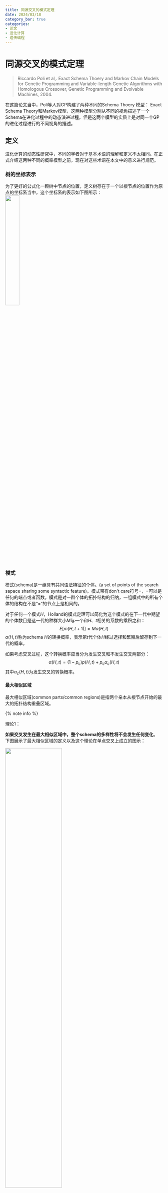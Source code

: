 ```yaml
---
title: 同源交叉的模式定理
date: 2024/03/18
category_bar: true
categories: 
- 论文
- 进化计算
- 遗传编程
---
```


# 同源交叉的模式定理
> Riccardo Poli et al,. Exact Schema Thoery and Markov Chain Models for Genetic Programming and Variable-length Genetic Algorithms with Homologous Crossover, Genetic Programming and Evolvable Machines, 2004.  

在这篇论文当中，Poli等人对GP构建了两种不同的Schema Thoery 模型： Exact Schema Theory和Markov模型，这两种模型分别从不同的视角描述了一个Schema在进化过程中的动态演进过程。但是这两个模型的实质上是对同一个GP的进化过程进行的不同视角的描述。  

## 定义
进化计算的动态性研究中，不同的学者对于基本术语的理解和定义不太相同。在正式介绍这两种不同的概率模型之前，现在对这些术语在本文中的意义进行规范。  

### 树的坐标表示
为了更好的公式化一颗树中节点的位置，定义树存在于一个以根节点的位置作为原点的坐标系当中，这个坐标系的表示如下图所示：  
<img src=https://cdn.jsdelivr.net/gh/l61012345/Pic/img/20240319150651.png width=30%>   

### 模式
模式(schema)是一组具有共同语法特征的个体。(a set of points of the search sapace sharing some syntactic feature)。模式带有don't care符号$=$，$=$可以是任何的端点或者函数。模式是对一群个体的拓扑结构的归纳，一组模式中的所有个体的结构在不是“=”的节点上是相同的。

对于任何一个模式$H$，Holland的模式定理可以简化为这个模式的在下一代中期望的个体数目是这一代的种群大小$M$与一个和$H$、$t$相关的系数的乘积之和：  
$$E[m(H,t+1)]=Mα(H,t) \tag{0-1}$$
$α(H,t)$称为schema $H$的转换概率，表示第$t$代个体$H$经过选择和繁殖后留存到下一代的概率。    

如果考虑交叉过程，这个转换概率应当分为发生交叉和不发生交叉两部分：  
$$α(H,t) = (1-p_c)p(H,t)+p_cα_c(H,t) \tag{0-2}$$
其中$α_c(H,t)$为发生交叉的转换概率。  



#### 最大相似区域
最大相似区域(common parts/common regions)是指两个亲本从根节点开始的最大的拓扑结构重叠区域。

{% note info %}
<p id="理论1"> 理论1：</p>  

**如果交叉发生在最大相似区域中，整个schema的多样性将不会发生任何变化**。  
下图展示了最大相似区域的定义以及这个理论在单点交叉上成立的图示：   
  
<img src=https://cdn.jsdelivr.net/gh/l61012345/Pic/img/20240319115753.png width=60%>   

因此，**要想保证schema不会受到破坏，两个亲本的交叉应当发生在它们的最大相似区域中**。  
{% endnote %}

##### 最大相似区域的数学定义
首先定义函数$A(d,i,h)$用于返回树$h$在坐标$(d,i)$处的节点需要的参数个数(arity)，如果$h$在$(d,i)$处没有节点，则返回-1.  
现在定义一个函数common region membership function $𝒞(d,i,h_1,h_2)$用于检查坐标$(d,i)$是否属于$h_1,h_2$的common region，满足如下条件则该节点属于$h_1,h_2$的common region：   

1. 该节点是一个根节点
2. $h_1$和$h_2$上该节点对应的父节点的区域属于common region
   该节点在$h_1$和$h_2$的父节点的参数数量相同（子树的分支数量相同）

$$𝒞(d,i,h_1,h_2)=\begin{cases}
    true, \text{  if}(d,i)=\text{root} &\\
    true, \text{  if} [A(parent(d,i),h_1)=A(parent(d,i),h_2)≠0] AND &\\
    [\text{  }(d,i,h_1)≥0,A(d,i,h_2)≥0] AND [ 𝒞(parent(d,i),h_1,h_2)=true] \\
    false, otherwise
\end{cases}$$

根据这个式子，可以对common region定义为所有满足$𝒞(d,i,h_1,h_2)=true$的点的集合：  
$$C(h_1,h_2)=\{(d,i)|𝒞(d,i,h_1,h_2)=true\}$$

#### shape
shape指一个schema中所有的节点都被$=$替代，它代表只关心schema的结构，不关心每个节点的具体内容。  


### 超模式
超模式(hyper schema)是对某个模式的进一步抽象，和模式不同的是，超模式允许对子树结构进行抽象，即忽略某个节点的子树结构，这个节点下的子树结构用don't care，$\#$替代。$\#$可以是任何的子树结构。  
从另一个角度理解，超模式是符合某个schema的所有个体的集合。超模式可以用于表达产生一个schema的两个亲本个体所必须具备的属性。  

{% note info %}  
个人认为，需要Hyper schema的原因是**为了进一步的描述building blocks在个体当中的相对位置关系**。  
{% endnote %}  

### Building blocks
这篇论文中没有对building blocks给出非常详细的定义，但是通过公式可以判断，作者认为building blocks是schema的进一步抽象，并且组成schema。具体的，作者认为schema按照一定的方式划分为两半并且抽象得到的结果称为building blocks。交叉的亲本应该各持有一部分这两部分building blocks。  


## Schema的视角 - Exact Schema Thoery
### 单点交叉的模拟
#### upper build blocks和lower building blocks
作者认为，单点交叉的building blocks为schema在交叉点处划分的上下两部分的抽象，分为upper building blocks和lower building blocks， 亲本应当各持有这两个building blocks。  
这两个building blocks具体的划分如下：  

- upper building blocks  
  记为$U(H,i)$，通过将schema $H$上对应交叉点$i$下方的所有子树抽象为$\#$得到。换言之即不关心交叉点下方的结构。  

- lower building blocks  
  记为$L(H,i)$，抽象方法如下：  
  
  - schema $H$上对应交叉点$i$到根节点路线上的所有节点替换为$=$，如果这些被替换为$=$的节点存在子节点，那么这些子节点将被替换为$\#$. 换言之不关心交叉点上方的结构（但是需要保持schema的拓扑连结）。

两种划分方法如下图所示：  
<img src=https://cdn.jsdelivr.net/gh/l61012345/Pic/img/20240319140055.png width=70%>  

因此，如果两个亲本$h_1,h_2$交叉后的个体想要在schema $H$中，那么对所有可能发生的交叉点$i$，它们的两个亲本所属的shape$G_k$和$G_j$需要各自持有schema $H$的upper building blocks$U(H,i)$和lower building blocks$L(H,i)$。并且，根据[理论1](#理论1)，只有当交叉点在$G_k$和$G_j$（或者说$h_1,h_2$）的common region时，交换后才会生成/保留schema的拓扑结构。  
因此，式(0-2)中的$α_c(H,t)$进一步表示为：  
$$α_c(H,t)=∑_{k,l}\frac{1}{|C(G_k,G_l)|}×∑_{i∈C(G_k,G_l)}p(U(H,i)∩G_k,t)p(L(H,i)∩G_l,t) \tag{1-0}$$
其中$|C(G_k,G_l)|$表示$G_k$和$G_l$的common region的节点总数;$∩$表示两个树的共同部分的截取。  



### 同源交叉的模拟
接下来，作者试图将Exact Schema Thoery 拓展到同源交叉。所谓同源交叉(homologous crossover)即两个亲本个体发生的点对点的交叉。在遗传算法中，同源交叉是通过模板(mask)来实现的。简单来说，遗传算法中设计好一个二进制的mask，用0代表来自其中一个亲本$h_1$的比特片段，用1代表来自另一个亲本$h_2$的比特片段，后代根据这个模板中对应比特的来源信息从两个亲本中填入比特：  

<img src=https://cdn.jsdelivr.net/gh/l61012345/Pic/img/20240319144438.png width=40%>  

在本文中，作者借用了遗传算法中使用模板的方法，任何在common region中进行的交叉都可以用模板进行表示。因此，模板的shape应当与common region的shape相同。  
同样地，结合树的坐标表示，在common region中的任何部分都可以用0和1来表示后代中每个节点与亲本的来源关系。  

<img src=https://cdn.jsdelivr.net/gh/l61012345/Pic/img/20240319163507.png width=50%>  

定义如果$i$代表$h_1$和$h_2$的一个模板，$\overline{i}$则表示与$i$中的0/1完全相反的一个模板。  
并且定义$χ_{C(h_1,h_2)}$表示$h_1$和$h_2$的common region的所有可能的模板的集合，$χ_{C(h_1,h_2)}$中应当有$2^{|C(h_1,h_2)|}$个元素，即$2^{|C(h_1,h_2)|}$种不同的可能模板。  
进化过程中交叉所使用的模板是有概率进行选择的，记$p_i^C$表示common region $C$中的第$i$个模板被选择用于交叉的概率，那么集合$\{p_i^c|∀c\}$则表示了遗传编程中所使用的交叉算子的特性。不同的交叉算子中$p_i^c$的概率不尽相同。    

#### building block的提取
和单点交叉一样，接下来当提取出两个亲本应当各自持有的schema的一部分，称为building blocks。但是同源交叉下提取并抽象这两部分要比单点交叉更加复杂。  
定义building blocks的提取函数$Γ(H,i)$，它可以对schema $H$根据模板$i$提取出标记为1的亲本所持有的building blocks。其提取方法如下：  
对于如果在$H$上的某个非最底层节点(none-leaf node)被$i$标记为0，那么它将被“=”替代，如果一个底层节点(leaf node)被$i$标记为0，那么它将被"#"替代：  

<img src=https://cdn.jsdelivr.net/gh/l61012345/Pic/img/20240319170658.png width=50%> 

那么相应地，$Γ(H,\overline{i})$可以根据模板$i$提取出标记为0的亲本所持有的building blocks。  

此处对于“持有”的理解是，building blocks本质上也是对个体特征的描述，因此一个building block也是满足这个特征的所有个体的集合。因此，一个个体“持有”某个building block可以理解为该个体是这个building block所代表集合的成员：$h_1 ∈ Γ(H,i)$  

{% note info %}
<p id="理论2"> 理论2：</p>  

**对于一个schema $H$，持有building block$Γ(H,i)$的个体与另一个持有building block$Γ(H,\overline{i})$的个的交叉的后代一定属于schema $H$。反之，产生后代属于$H$的两个亲本一定各自持有building block$Γ(H,i)$和$Γ(H,\overline{i})$**。  

> if one crossover using crossover mask $i$ any individual in $Γ(H,i)≠∅$ with any individual in $Γ(H,\overline{i})≠∅$, the resulting offspring is always an instance of $H$. Coversely, if two individuals cross using mask $i$ to form an element of $H$, then one of them must have come from $Γ(H,\overline{i})$ and the other from $Γ(H,\overline{i})$.  

{% endnote %}


#### 同源交叉下 Exact Schema Thoery的完整推导
设$p_i(h_1,h_2,i,t)$表示个体$h_1$和$h_2$以及交叉模板$i$在第$t$代被选中的概率；$g(h_1,h_2,H,i)$为$h_1$和$h_2$按照模板$i$交叉后产生属于schema $H$的个体的概率。  
那么有:  
$$α_c(H,t)=∑_{h_1}∑_{h_2}∑_ip(h_1,h_2,i,t)g(h_1,h_2,H,i) \tag{1-1}$$
先看$p_i(h_1,h_2,i,t)$，它可以理解为“选择模板$i$”(事件$A$)和“选择个体$h_1$和$h_2$(事件$B$)”两件事情同时发生的概率，在贝叶斯公式中对应$P(AB)$. 根据贝叶斯公式$P(AB)=P(A|B)P(B)$，其中$P(B)=p(h_1,t)p(h_2,t)$，分别代表个体$h_1$和$h_2$在第$t$代时被选中的概率，那么式子$(1-1)$可以改写为：  
$$α_c(H,t)=∑_{h_1}∑_{h_2}∑_ip(h_1,t)p(h_2,t)p(i|h_1,h_2)g(h_1,h_2,H,i) \tag{1-2}$$
对$p(i|h_1,h_2)$，它指的是当$h_1$和$h_2$被选中时，模板$i$被选中的概率（在$B$的条件下发生$A$的概率）。交叉模板$i$应当与$h_1$和$h_2$的common region的形状相同，被选中需要满足两个条件：1. $i$属于$h_1$和$h_2$的common regions的模板 2. 在这些模板中，$i$需要被选中。 因此有：  
$$p(i|h_1,h_2)=δ(i∈χ(h_1,h_2))p_i^{C(h_1,h_2)}$$
其中$δ(.)$是一个判断函数，当满足其中的条件时其值为1，否则为0。$∑δ(.)$表示在可能的遍历过程中这个条件被满足了多少次。  
那么，  
$$\begin{aligned}
    α_c(H,t)=&∑_{h_1}∑_{h_2}∑_ip(h_1,t)p(h_2,t)δ(i∈χ(h_1,h_2))p_i^{C(h_1,h_2)}g(h_1,h_2,H,i)\\
    =&∑_{h_1}∑_{h_2}∑_{i∈χ(h_1,h_2)}p(h_1,t)p(h_2,t)p_i^{C(h_1,h_2)}g(h_1,h_2,H,i)
\end{aligned} \tag{1-3}$$
根据乘法分配律，现在将与模板$i$相关的内容归结到一起：  
$$α_c(H,t)=∑_{h_1}∑_{h_2}p(h_1,t)p(h_2,t)∑_{i∈χ(h_1,h_2)}p_i^{C(h_1,h_2)}g(h_1,h_2,H,i) \tag{1-4}$$
再来看$g(h_1,h_2,H,i)$，要想$h_1$和$h_2$按照模板$i$交叉后产生属于schema $H$的个体，那么根据[理论2](#理论2)，当$h_1$和$h_2$各自持有building block$Γ(H,i)$和$Γ(H,\overline{i})$时，此时一定可以产生属于schema $H$的个体（概率为1），否则一定不能产生属于schema $H$的个体（概率为0）
有：  
$$g(h_1,h_2,H,i)=δ(h_1∈Γ(H,i))δ(h_2∈Γ(H,\overline{i}))$$
乘积在此的作用相当于逻辑中的$AND$，表示两种情况同时发生时才可以发生。  
那么：  
$$\begin{aligned}
    α_c(H,t)=&∑_{h_1}∑_{h_2}p(h_1,t)p(h_2,t)\\
    &×∑_{i∈χ(h_1,h_2)}p_i^{C(h_1,h_2)}δ(h_1∈Γ(H,i))δ(h_2∈Γ(H,\overline{i}))
\end{aligned} \tag{1-5}$$
$h_1$和$h_2$一定属于某些shape，有$∑_jδ(h_1∈G_j)=1$，那么向式$(1-5)$添加关于shape的信息对式子本身不会有任何影响：  
$$\begin{aligned}
    α_c(H,t)=&∑_{h_1}∑_{h_2}∑_j∑_kp(h_1,t)p(h_2,t)\\
    &×∑_{i∈χ(h_1,h_2)}p_i^{C(h_1,h_2)}δ(h_1∈Γ(H,i))δ(h_1∈G_j)δ(h_2∈Γ(H,\overline{i}))δ(h_2∈G_k)\\
    =&∑_{h_1∈G_j}∑_{h_2∈G_k}p(h_1,t)p(h_2,t)\\
    &×∑_{i∈χ(h_1,h_2)}p_i^{C(h_1,h_2)}δ(h_1∈Γ(H,i))δ(h_2∈Γ(H,\overline{i}))
\end{aligned} \tag{1-6}$$
因为$h_1∈G_j$,$h_2∈G_k$，它们的common region应该是一样的：$C(h_1,h_2)=h(G_j,G_k)$，那么：  
$$\begin{aligned}
    α_c(H,t)=&∑_j∑_k∑_{h_1∈G_j}∑_{h_2∈G_k}p(h_1,t)p(h_2,t)\\
    &×∑_{i∈χ(G_j,G_k)}p_i^{C(G_j,G_k)}δ(h_1∈Γ(H,i))δ(h_2∈Γ(H,\overline{i}))
\end{aligned} \tag{1-7}$$
将这个式子重新整理，有：  
$$\begin{aligned}
    α_c(H,t)=&∑_j∑_k∑_{i∈χ(G_j,G_k)}p_i^{C(G_j,G_k)}∑_{h_1∈G_j}p(h_1,t)δ(h_1∈Γ(H,i))\\
    &×∑_{h_2∈G_k}p(h_2,t)δ(h_2∈Γ(H,\overline{i}))
\end{aligned} \tag{1-8}$$
其中$∑_{h_1∈G_j}p(h_1,t)=p(G_j,t)$，$∑_{h_2∈G_k}p(h_2,t)=p(G_k,t)$，有$∑_{h_1∈G_j}p(h_1,t)δ(h_1∈Γ(H,i))=p(Γ(H,i)∩G_j,t)$,$∑_{h_2∈G_k}p(h_2,t)δ(h_2∈Γ(H,i))=p(Γ(H,\overline{i})∩G_k,t)$  
那么，  
$$α_c(H,t)=∑_j∑_k∑_{i∈χ(G_j,G_k)}p_i^{C(G_j,G_k)}p(Γ(H,i)∩G_j,t)p(Γ(H,\overline{i})∩G_k,t) \tag{1-9}$$
带入式$(0-2)$中：  
$$\begin{aligned}
    α(H,t) = & (1-p_c)p(H,t)\\
    &+p_c[∑_j∑_k∑_{i∈χ(G_j,G_k)}p_i^{C(G_j,G_k)}p(Γ(H,i)∩G_j,t)p(Γ(H,\overline{i})∩G_k,t)]
\end{aligned}$$
这是最终的Exact Schema Thoery.   

{% note info %}  
此处如果可以证明：  
$$p(Γ(H,o)∩G_j,t)p(Γ(H,\overline{o})∩G_k,t)\xlongequal{\ce{?}}∑_x∑_y...∑_zp(Γ(H,x)∩G_j,t)p(Γ(H,\overline{x})∩G_k,t)p(Γ(H,y)∩G_j,t)p(Γ(H,\overline{y})∩G_k,t)...p(Γ(H,z)∩G_j,t)p(Γ(H,\overline{z})∩G_k,t)$$

其中$Γ(H,x),Γ(H,y),...,Γ(H,z)∈Γ(H,o)$且模板$x,y,...,z$共同组成模板$o$
那么某个同源交叉的building block其实可以看做是若干个单点交叉的building block$U(H,i)$和$L(H,i)$的组成，上述公式可证同源交叉实际上是多个单点交叉的合集。  
事实上是，这个等式并不成立。下面的一个小实验说明的这一点：  
<img src=https://cdn.jsdelivr.net/gh/l61012345/Pic/img/20240409170258.png width=60%>   

如上图所示，mask $i$被拆分成了两个单点交叉的mask $i_1$和$i_2$，分别得到它们以及取反后的building blocks。蓝色的部分为现有种群。  
然后观察现有种群中的个体分别属于哪些hyper schema（以下图中每个个体下方的色块表示），并统计每一个hyper schema的采样率：  
<img src=https://cdn.jsdelivr.net/gh/l61012345/Pic/img/20240409170535.png width=60%>   

可以发现，$Γ(H,i)$的采样率为1，$Γ(H,\overline{i})$的采样率为2/8;$Γ(H,i_1)$的采样率为3/8，$Γ(H,\overline{i_1})$的采样率为5/8;  
$Γ(H,i_2)$的采样率为4/8，$Γ(H,\overline{i_2})$的采样率为4/8.  
上述等式并不成立。  
因此，**同源交叉并不是多个单点交叉的合集**。  
也可以见Poli, Riccardo & Langdon, W.. (2001). On the Search Properties of Different Crossover Operators in Genetic Programming. 中单点交叉和均匀交叉的信息交换能力是不同的。[交叉算子的建模和比较](https://l61012345.top/2024/04/08/%E8%AE%BA%E6%96%87/%E8%BF%9B%E5%8C%96%E8%AE%A1%E7%AE%97/%E9%81%97%E4%BC%A0%E7%BC%96%E7%A8%8B/%E9%81%97%E4%BC%A0%E7%BC%96%E7%A8%8B%E4%B8%AD%E4%BA%A4%E5%8F%89%E7%AE%97%E5%AD%90%E7%9A%84%E5%BB%BA%E6%A8%A1%E5%92%8C%E6%AF%94%E8%BE%83/)
{% endnote %}

### 收敛性分析
如果刚开始种群的多样性足够大，那么一开始种群中的conmmon region的面积非常小，此时$i$的大小非常小，$Γ(H,i)$和$Γ(H,\overline{i})$的抽象程度都很高，因此$p(Γ(H,i)∩G_j,t)p(Γ(H,\overline{i})∩G_k,t)$比较大。   

{% note info %}  
关于最大值的推论，最大的情况发生（实际是不可能发生）在：$i$不进行任何抽象(也就是说种群中的每个个体都不相同)，也就是$i$和$\overline{i}$中只含有一个结点。这种情况比较难推理，遂放缩到$i$和$\overline{i}$中不含有任何结点的情况，此时有$p(Γ(H,i)∩G_j,t)=p(G_j)$，$p(Γ(H,\overline{i})∩G_k,t)=p(G_k)$，有$\sum_k\sum_jp(G_j)p(G_k)=1$，带入得到$\hat{α}_c(H,t)=p_c$.  
也就是说：$α_c<p_c$.  
{% endnote %}

随着进化的进行，conmmon region的面积增大，此时$Γ(H,i)$和$Γ(H,\overline{i})$的抽象程度降低，$p(Γ(H,i)∩G_j,t)p(Γ(H,\overline{i})∩G_k,t)$的概率逐渐减小，最终$\sum_k\sum_jp(Γ(H,i)∩G_j,t)p(Γ(H,\overline{i})∩G_k,t)$收敛到$p(H,t)$.  
此时有：$α(H,t)=(1-p_c)p(H,t)+p_cp(H,t)=p(H,t)$，交叉对进化不产生任何作用。  

## 个体的视角 - Markov Model
### Vose在遗传算法中的Schema Theory
Vose通过马尔科夫链中的一步转移概率矩阵对遗传算法的动态性进行了描述，下面将简述Vose的Schema Thoery.  
设$Ω$代表所有长度为$l$的个体组成的集合，$r=|Ω|=2^l$. 设$Pop$为一个种群，其种群大小为$n=|Pop|$.根据重复组合定理，从$r$个个体中可以重复的选择$n$个个体构成种群的所有可能的方式数量记为$N$,$N=C_{n+r-1}^r$

现在定义一个大小为$r×N$的接续矩阵(incidence matrix)$Z$，$Z$的第$i$列代表第$i$个可能的种群$Pop_i$:$Φ_i=[z_{0,i},z_{1,i}...,z_{r-1,i}]^T$，其中的一个元素$z_{y,i}$代表$Pop_i$中的第$y$个个体的出现频数。  
根据上述的定义，为$Ω$中的每一个个体建立马尔科夫链当中的一步概率转移矩阵$Q$，其中每一个元素$Q_{ij}$代表从种群$Pop_i$转移到$Pop_j$的概率。  
如果记$p_i(y)$表示$Pop_i$中的个体在下一代中变成个体$y$的概率，那么$Q_{ij}$就应当是$p_i(y)$的概率的乘积（因为$Pop_i$中的每一个元素都需要转移到$Pop_j$中，这是且的关系）。$Pop_i$中每一个个体都可以转移成$Pop_j$中的任意一个个体，但是它们之中有一些个体是相同的，因此将每一个个体视为是一个集合，采用多重集合的排列公式计算所有的可能性。所有可能的组合数量为： 
$$\frac{n!}{(z_{0,j}!z_{1,j}!z_{2,j}!…z_{r-1,j}!)}$$
那么，  
$$Q_{i,j}=\frac{n!}{(z_{0,j}!z_{1,j}!z_{2,j}!…z_{r-1,j}!)}∏_{y=0}^{r-1}(p_i(y))^{z_{y,j}} \tag{2-0}$$

<details>
    <summary>多重集合排列公式的数学证明</summary>

{% note info %}  
多重集合排列公式：  
设$S$是多重集合，它有$k$种不同类型的对象，每一种类型的有限重复数是$n_1,n_2,n_3,…,n_k$。设$S$的大小为$n=n_1+n_2+n_3+…n_k$。则$S$的$n$排列数目为: 
$$\frac{n!}{(n_1!n_2!n_3!…n_k!)}$$
证明：
先从$S$中选出$n_1$个位置放$a_1$，有$C_n^{n_1}$种放法，再选出$n_2$个位置放$a_2$，有$C_{n-n_1}^{n_2}$种放法，以此类推：  
由乘法原理得：  
$S$的排列个数为$C_n^{n_1}C_{n-n_1}^{n_2}C_{n-n_1-n_2}^{n_3}…C_{n-n_1-n_2-…-n_{k-1}}^{n_k}$.  
带入组合计算公式，有：  
$$ \frac{n}{n!(n-n_1)!}\frac{(n-n_1)!}{n_2!(n-n_1-n_2)!}...\frac{(n-n_1-n_2-...-n_{k-1})!}{n_k!(n-n_1-n_2-...-n_k)!}$$
去公因式可得证。  

{% endnote %}
</details>

接下来考虑如何求$p_i(y)$，要想产生后代$y$，那么需要选择合适的亲本进行交叉，因此$p_i(y)$由三部分组成：选择亲本个体$m$的概率$s_{m,i}$、选择亲本$n$的概率$s_{n,i}$以及交叉在$m,n$上产生$y$的概率$rec_{m,n}(y)$：  
$$p_i(y)=∑_{m,n}^{r-1}s_{m,i}s_{n,i}rec_{m,n}(y) \tag{2-1}$$

- 选择的表示
    亲本个体被选择的概率为该个体在现有种群中出现的频率与其归一化的fitness的乘积：  
    $$s_{m,i}=\frac{z_{m,i}f(m)}{∑_{j=0}^{r-1}z_{j,i}f(j)}\tag{2-2}$$
    将式子(2-2)进行矩阵化，令$x$是一个种群的接续向量，其内部的元素为这个种群中的所有个体的出现频数；设$f$是一个含有该种群所有个体对应fitness的向量，对现有种群$x$的适应度比例选择表示为：   
    $$ℱ(x)=\frac{diag(f)x}{f^Tx} \tag{2-3}$$
    其中$diag(f)$是$f$的对角矩阵。  
- 交叉的表示  
    现在建立一个$r×r$的矩阵$ℳ_y$用于表示$Ω$空间中的每两个个体交叉产生$y$的概率，矩阵$ℳ_y$称为$y$的混淆矩阵(mixing matrix)，有：  
    $$(ℳ_y)_{m,n}=rec_{m,n}(y)$$
    如果不考虑对$m、n∈i$的选择，由$i$中的两个亲本$m,n$交叉产生$y$的概率与$m、n∈x$的出现频率有关，表示为：  
    $$p_i(y)=Φ_i^Tℳ_yΦ_i \tag{2-4}$$
    $m$和$n$的选择不具有先后顺序:$rec_{m,n}(y)=(ℳ_y)_{m,n}=rec_{n,m}(y)=(ℳ_y)_{n,m}$，因此该公式的结构是对称性的：$x^T[·]x$  
    现在考虑对$m、n$的选择，有：  
    $$p_i(y)=ℱ(Φ_i)^Tℳ_yℱ(Φ_i) \tag{2-4}$$

    <details>
      <summary>混淆向量ℳ的定义，在本文中跳过了使用这个定义</summary>

    {% note info %}  
    定义一个范围更广的混淆向量$ℳ$，其表示了由种群$x$中的个体产生的下一代中每一个个体的存在频率，那么有：  
    $$ℳ(x)=[x^Tℳ_0x,x^Tℳ_1x,x^Tℳ_2x,...,x^Tℳ_{r-1}x]$$
    {% endnote %}
    </details>

    将式(2-4)带入(2-0)中，有：  
    $$\begin{aligned}
        Q_{i,j}&=\frac{n!}{(z_{0,j}!z_{1,j}!z_{2,j}!…z_{r-1,j}!)}∏_{y=0}^{r-1}[ℱ(Φ_i)^Tℳ_yℱ(Φ_i)]^{z_{y,j}}\\
    \end{aligned} \tag{2-5}$$

### 遗传编程Homologous的Markov Model
在遗传算法中$p_i(y)$考虑讨论进行交叉和不进行交叉两部分。  

- 如果不进行交叉，个体$m$转换为$y$的唯一可能是$m$就是$y$，此时$n$可以是任意一个个体：$\sum_{n∈Ω}p(n,t)=1$  
  $$(1-p_c)\sum_{m∈Ω}δ(m=y)p(m,t)=(1-p_c)\sum_{m∈Ω}δ(m=y)p(m,t)\sum_{n∈Ω}p(n,t)$$
- 如果进行交叉，那么$m,n$产生$y$的概率将符合式$(1-8)$，那么有：  
  $$\begin{aligned}
    α(y,t) = & (1-p_c)p(y,t)\\
    &+p_c[∑_j∑_k∑_{l∈χ(G_j,G_k)}p_l^{C(G_j,G_k)}p(Γ(y,l)∩G_j,t)p(Γ(y,\overline{l})∩G_k,t)]
\end{aligned}$$

有：  
$$\begin{aligned}
    p_i(y)=& (1-p_c)p(y,t)\\
    &+p_c[∑_j∑_k∑_{l∈χ(G_j,G_k)}p_l^{C(G_j,G_k)}p(Γ(y,l)∩G_j,t)p(Γ(y,\overline{l})∩G_k,t)]\\
    =&(1-p_c)\sum_{m∈Ω}δ(m=y)p(m,t)\sum_{n∈Ω}p(n,t)\\
    &+p_c[∑_j∑_k∑_{l∈χ(G_j,G_k)}p_l^{C(G_j,G_k)}p(Γ(y,l)∩G_j,t)p(Γ(y,\overline{l})∩G_k,t)]\\
\end{aligned} \tag{3-1}$$
根据式子$(1-8)$,$(1-6)$:  
$$\begin{aligned}
     p_i(y)=&∑_{m∈Ω}∑_{n∈Ω}p(m,t)p(n,t)×[(1-p_c)δ(m=y)\\
     &+p_c∑_j∑_k∑_{l∈χ(m,n)}p_l^{C(m,n)}δ(m∈Γ(y,l)δ(m∈G_j)δ(n∈Γ(y,\overline{l}))δ(n∈G_k))]\\
     =&∑_{m∈Ω}∑_{n∈Ω}p(m,t)p(n,t)×[(1-p_c)δ(m=y)\\
     &+p_c∑_{l∈χ(m,n)}p_l^{C(m,n)}δ(m∈Γ(y,l)δ(n∈Γ(y,\overline{l})))]
\end{aligned} \tag{3-2}$$

提取公因式$∑_{m∈Ω}∑_{n∈Ω}p(m,t)p(n,t)=\sum_{m,n∈Ω}p(m,t)p(n,t)$得到$(3-1)$的变形:  
$$p_i(y)=\sum_{m,n∈Ω}p(m,t)p(n,t)×[(1-p_c)δ(m=y)+p_c∑_{l∈χ(m,n)}p_l^{C(m,n)}δ(m∈Γ(y,l)δ(n∈Γ(y,\overline{l})))]$$


根据式$(2-1)$，$p_i(y)=∑_{m,n}^{r-1}s_{m,i}s_{n,i}rec_{m,n}(y)$，有$s_{m,i}=p(m,t)$，$s_{n,i}=p(n,t)$，那么：  
$$rec_{m,n}(y)=∑_{l∈χ(m,n)}p_l^{C(m,n)}δ(m∈Γ(y,l)δ(n∈Γ(y,\overline{l}))) \tag{3-3}$$
那么schema $H$的转换概率应该是schema $H$中的所有个体在后代中的存活概率之和：  
$$α(H,t)=∑_{y∈H}p_i(y) \tag{3-4}$$

#### 0/1树的Markov Model
Vose的遗传算法能够用概率转移矩阵表示的原因是因为遗传算法的个体表示是定长的二进制位串。遗传编程的搜索空间更加复杂，其对称性更难理解，看起来不会产生单一的混淆矩阵。因此为了探究遗传编程中的对称性，将遗传编程的树形结构进行最大程度上的简化：表现为0/1树： 在0/1树中，树的端点只有0/1构成，每个节点用下标来表示所需要的参数个数，比如$1_2$表示这个节点为$1$，其需要两个参数节点。  

##### 树的异或
定义$L(Ω)$表示$Ω$中所有子节点的深度都达到$l$的全子树集合。  
定义⊕表示两个0/1树的异或：其返回一个子树，该子树与这两个树截断的形状相同，并且对应的每一个节点上的值都是这两个树对应节点异或的结果：  
$$a⊕_{treewise}b=π_k(a)⊕_{bitwise}k$$
在这里，截断$π_k(a)$是指，将树$a∈L(Ω)$按照$k$的样子进行修剪，但是不改变$a$中节点的内容:  
<img src=https://cdn.jsdelivr.net/gh/l61012345/Pic/img/20240321150224.png width=60%>   

定义一个$r×r$的置换矩阵(permutation matrix)$σ_a$，表示有多少种不同的情况可以使得$i⊕j=π_j(a)$：  
$$(σ_a)_{i,j}=δ((a⊕i)=j)$$

下图展示了$(σ_a)_{i,j}$的意义：  
<img src=https://cdn.jsdelivr.net/gh/l61012345/Pic/img/20240321152209.png width=40%>   

{% note info %}
<p id="理论3"> 理论3：</p>  

如果$m,n,y∈Ω$，$a∈L(Ω)$，有：  
$$rec_{m,n}(y)=rec_{a⊕m,a⊕n}(a⊕y)$$

在证明之前，需要明确几条树的异或的性质：  

1. 如果$a⊕m=a⊕y$，那么$m=y$，反之亦然。  
2. 对于异或运算中较小的那棵树，异或只改变树的标签，不改变形状。因此异或运算前后两个树的common region 应该是相同的：  
   $$C(m,n)=C(a⊕m,a⊕n)$$
3. 同理，异或只改变树的标签，不改变形状，有：
   $$(a⊕m)∈Γ(a⊕y,l)⇔m∈Γ(y,l)$$

根据上面三条性质，有： 
$$\begin{aligned}
    rec_{a⊕m,a⊕n}(a⊕y)&=∑_lp_l^{C(a⊕m,a⊕n)}δ(a⊕m∈Γ(a⊕y,l))δ(a⊕n∈Γ(a⊕y,\overline{l}))\\
    &=∑_lp_l^{C(m,n)}δ(m∈Γ(y,l))δ(n∈Γ(y,\overline{l}))\\
    &=rec_{m,n}(y)
\end{aligned}$$
{% endnote %}

##### 混淆矩阵的简化计算
现在将式子$(3-3)$拓展到矩阵的层面。  
建立一个混淆矩阵$ℳ_y$，其每一个元素表示$m$和$n$交叉后产生$y$的概率：  
$$(ℳ_y)_{m,n}=rec_{m,n}(y) \tag{3-5}$$
由种群$x$中的个体产生的下一代中每一个个体的存在频率用混淆向量表示为：  
$$ℳ(x)=[x^Tℳ_0x,x^Tℳ_1x,x^Tℳ_2x,...,x^Tℳ_{r-1}x]$$

现在探讨混淆矩阵和混淆向量之间的关系，假定现在有一个树$0$为将shape $G$中的全部“=”置换为“0”得到的子树，表示为$0^G$.$𝒶∈L(G)$表示将个体$y∈G$用$0$扩增到深度为$l$的全树，且每个节点的子节点数目都添加到$i_m$所构成的子树：  
<img src=https://cdn.jsdelivr.net/gh/l61012345/Pic/img/20240321162550.png width=70%>  

那么，$y,a,0^G$存在如下的关系：  
$$(ℳ_y)_{m,n}=rec_{m,n}(y⊕0^G)=rec_{m,n}(a⊕0^G) \tag{3-6}$$
现在，想要找到一个树$a^{-1}$，根据[理论3](#理论3)，使得如下的式子成立，以消除括号中的式子：  
$$rec_{a^{-1}⊕m,a^{-1}⊕n}(a⊕0^G⊕a^{-1})=rec_{a^{-1}⊕m,a^{-1}⊕n}(0^G) \tag{3-7}$$
那么有$0^G=a⊕0^G⊕a^{-1}$，求得$a^{-1}=a$，那么式$(3-6)$可以改写为：  
$$\begin{aligned}
    (ℳ_y)_{m,n}&=rec_{m,n}(y⊕0^G)\\
    &=rec_{a^{-1}⊕m,a^{-1}⊕n}(0^G) \\
    &=rec_{a⊕m,a⊕n}(0^G)
\end{aligned}\tag{3-8}$$
$a$与$m$的异或为$0$表示$m$与$y$有一部分是相同的。  
根据$(3-5)$，$(3-7)$可以改写成：  
$$rec_{a⊕m,a⊕n}(0^G)=ℳ_{a⊕m,a⊕n}(0^G) \tag{3-9}$$
现在令$a⊕m=w$,$a⊕n=v$，那么$a⊕w=m$，$a⊕v=n$，有：  
$$δ(a⊕w=m)=(σ_a)_{w,m}$$
$$δ(a⊕v=n)=(σ_a)_{v,n}$$
代入$(3-9)$：  
$$\begin{aligned}
M_{a⊕m,a⊕n}(0^G)&=∑_v∑_w(σ_a)_{w,m}ℳ_{w,v}(0^G)(σ_a)_{v,n}\\
&=∑_v(σ_aℳ(0^G))^T_{m,v}(σ_a)_{v,n}\\
&=(σ^T_aℳ(0^G)σ_a)_{m,n}
\end{aligned}\tag{3-10}$$

下图给出了一个$G,y,a,m,n,w,v$的例子：  
<img src=https://cdn.jsdelivr.net/gh/l61012345/Pic/img/20240322110943.png width=60%>  

根据式子$(3-6)$到$(3-10)$，对于shape $G$而言，存在$0^G$的混淆矩阵$M_{0^G}$使得如果$y∈Ω$在shape $G$中，有：  
$$ℳ_y=σ_a^Tℳσ_a$$
进一步的：  
$$(ℳ_y)_{m,n}=(σ_a^Tℳ_{0^G}σ_a)_{m,n} \tag{3-11}$$
通过式子$(3-11)$，两个亲本个体$m,n$交叉产生的任何个体的概率最终都可以被简化为两部分：  

- $m,n$在某处交叉是否有可能在生成$y$  
- $m,n$交叉生成$0^G$的概率

##### 利用混淆矩阵计算的0/1树的例子
下面给出了论文中一个如何使用$ℳ_{0^G}$和$σ_a$求解$ℳ_y$的例子。  
假设现在$l=2$，且每个节点只有一个参数，那么$L(Ω)=\{0,1,00,01,10,11\}$，如果进行单点交叉，有：  
$$ℳ_{0^{==}}=ℳ_{0^{00}}=\left[\begin{array}{c|ccccccc}
     &0&1&00&01&10&11 \\
     \hline0&0&0&1&0&0&0\\
     1&0&0&1&0&0&0\\
     00&0&0&1&0&1/2&0\\
     01&0&0&1&0&1/2&0\\
     10&0&0&1/2&0&0&0\\
     11&0&0&1/2&0&0&0\\
\end{array}\right]$$
$$σ_{10}^T=\left[\begin{array}{c|ccccccc}
     &0&1&00&01&10&11 \\
     \hline0&0&1&0&0&0&0\\
     1&1&0&0&0&0&0\\
     00&0&0&0&0&1&0\\
     01&0&0&0&0&0&1\\
     10&0&0&1&0&0&0\\
     11&0&0&0&1&0&0\\
\end{array}\right]$$

如果要计算$ℳ_{10}$，有：  
$$ℳ_{10}=σ_{10}^Tℳ_{0^{00}}σ_{10}=\left[\begin{array}{c|ccccccc}
     &0&1&00&01&10&11 \\
     \hline0&0&0&0&0&1&0\\
     1&0&0&0&0&1&0\\
     00&0&0&0&0&1/2&0\\
     01&0&0&0&0&1/2&0\\
     10&0&0&1/2&0&1&0\\
     11&0&0&1/2&0&1&0\\
\end{array}\right]$$
